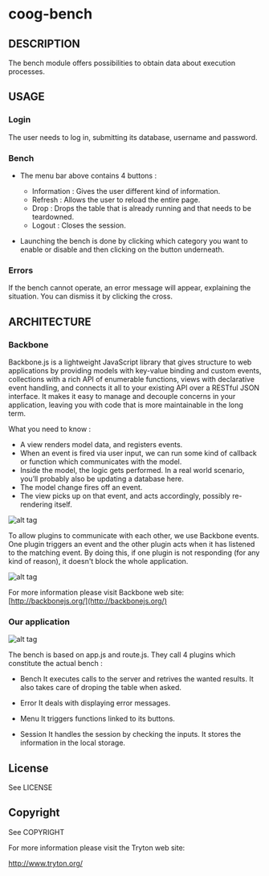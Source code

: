 # coog-bench


DESCRIPTION
-----------

The bench module offers possibilities to obtain data about execution processes.


USAGE
-----

### Login

The user needs to log in, submitting its database, username and password.

### Bench

+ The menu bar above contains 4 buttons : 
  - Information : Gives the user different kind of information.
  - Refresh : Allows the user to reload the entire page.
  - Drop : Drops the table that is already running and that needs to be 
  teardowned. 
  - Logout : Closes the session.

+ Launching the bench is done by clicking which category you want to enable or 
disable and then clicking on the button underneath.

### Errors

If the bench cannot operate, an error message will appear, explaining the 
situation. 
You can dismiss it by clicking the cross.


ARCHITECTURE 
------------

### Backbone 

Backbone.js is a lightweight JavaScript library that gives structure to web 
applications by providing models with key-value binding and custom events, 
collections with a rich API of enumerable functions, views with declarative 
event handling, and connects it all to your existing API over a RESTful JSON 
interface. 
It makes it easy to manage and decouple concerns in your application, leaving 
you with code that is more maintainable in the long term. 

What you need to know : 
- A view renders model data, and registers events.
- When an event is fired via user input, we can run some kind of callback or 
function which communicates with the model.
- Inside the model, the logic gets performed. In a real world scenario, 
you’ll probably also be updating a database here.
- The model change fires off an event.
- The view picks up on that event, and acts accordingly, possibly re-rendering 
itself.

![alt tag](png/schema2.png "Behavior of a plugin")

To allow plugins to communicate with each other, we use Backbone events. One 
plugin triggers an event and the other plugin acts when it has listened to the 
matching event. 
By doing this, if one plugin is not responding (for any kind of reason), it 
doesn't block the whole application. 

![alt tag](png/schema3.png "How different plugins communicate with each other")

For more information please visit Backbone web site: [http://backbonejs.org/](http://backbonejs.org/)

### Our application

![alt tag](png/schema1.png "Global Overview of the application")

The bench is based on app.js and route.js. They call 4 plugins which constitute 
the actual bench : 

+ Bench
It executes calls to the server and retrives the wanted results.
It also takes care of droping the table when asked. 

+ Error
It deals with displaying error messages.

+ Menu
It triggers functions linked to its buttons. 

+ Session
It handles the session by checking the inputs. It stores the information in 
the local storage.


License
-------

See LICENSE


Copyright
---------

See COPYRIGHT


For more information please visit the Tryton web site:

http://www.tryton.org/
